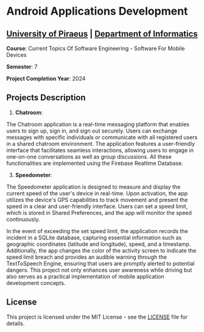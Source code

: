 # Android Applications Development

## [University of Piraeus](https://www.unipi.gr/en/home/) | [Department of Informatics](https://cs.unipi.gr/en/)
**Course**: Current Topics Of Software Engineering - Software For Mobile Devices

**Semester**: 7

**Project Completion Year**: 2024

## Projects Description
1. **Chatroom**:

The Chatroom application is a real-time messaging platform that enables users to sign up, sign in, and sign out securely. Users can exchange messages with specific individuals or communicate with all registered users in a shared chatroom environment. The application features a user-friendly interface that facilitates seamless interactions, allowing users to engage in one-on-one conversations as well as group discussions. All these functionalities are implemented using the Firebase Realtime Database.

3. **Speedometer**:

The Speedometer application is designed to measure and display the current speed of the user's device in real-time. Upon activation, the app utilizes the device's GPS capabilities to track movement and present the speed in a clear and user-friendly interface. Users can set a speed limit, which is stored in Shared Preferences, and the app will monitor the speed continuously. 

In the event of exceeding the set speed limit, the application records the incident in a SQLite database, capturing essential information such as geographic coordinates (latitude and longitude), speed, and a timestamp. Additionally, the app changes the color of the activity screen to indicate the speed limit breach and provides an audible warning through the TextToSpeech Engine, ensuring that users are promptly alerted to potential dangers. This project not only enhances user awareness while driving but also serves as a practical implementation of mobile application development concepts.

## License
This project is licensed under the MIT License - see the [LICENSE](LICENSE) file for details.

